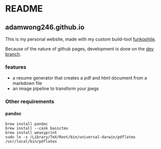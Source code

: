 # README
## adamwong246.github.io

This is my personal website, made with my custom build-tool [funkophile](https://github.com/adamwong246/adamwong246.github.io/tree/dev/funkophile).

Because of the nature of github pages, development is done on the [dev branch](https://github.com/adamwong246/adamwong246.github.io/tree/dev).

### features

- a resume generator that creates a pdf and html document from a markdown file
- an image pipeline to transform your jpegs

### Other requirements

#### pandoc

```
brew install pandoc
brew install --cask basictex
brew install weasyprint
sudo ln -s /Library/TeX/Root/bin/universal-darwin/pdflatex /usr/local/bin/pdflatex

```